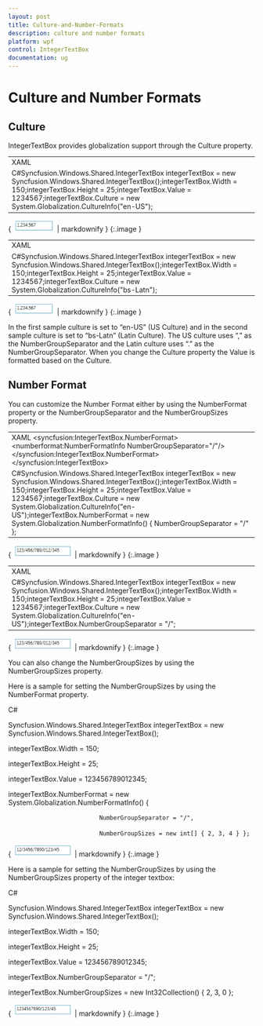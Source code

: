 ```yaml
---
layout: post
title: Culture-and-Number-Formats
description: culture and number formats
platform: wpf
control: IntegerTextBox 
documentation: ug
---
```


# Culture and Number Formats

## Culture

IntegerTextBox provides globalization support through the Culture property. 

<table>
<tr>
<td>
XAML<syncfusion:IntegerTextBox x:Name="integerTextBox" Height="25" Width="150"                            Culture="en-US" Value="1234567"/></td></tr>
<tr>
<td>
C#Syncfusion.Windows.Shared.IntegerTextBox integerTextBox = new Syncfusion.Windows.Shared.IntegerTextBox();integerTextBox.Width = 150;integerTextBox.Height = 25;integerTextBox.Value = 1234567;integerTextBox.Culture = new System.Globalization.CultureInfo("en-US");</td></tr>
</table>


{ ![](Culture-and-Number-Formats_images/Culture-and-Number-Formats_img1.png) | markdownify }
{:.image }


<table>
<tr>
<td>
XAML<syncfusion:IntegerTextBox x:Name="integerTextBox" Height="25" Width="150"                            Culture="bs-Latn" Value="1234567"/></td></tr>
<tr>
<td>
C#Syncfusion.Windows.Shared.IntegerTextBox integerTextBox = new Syncfusion.Windows.Shared.IntegerTextBox();integerTextBox.Width = 150;integerTextBox.Height = 25;integerTextBox.Value = 1234567;integerTextBox.Culture = new System.Globalization.CultureInfo("bs-Latn");</td></tr>
</table>


{ ![](Culture-and-Number-Formats_images/Culture-and-Number-Formats_img2.png) | markdownify }
{:.image }


In the first sample culture is set to “en-US” (US Culture) and in the second sample culture is set to “bs-Latn” (Latin Culture). The US culture uses “,” as the NumberGroupSeparator and the Latin culture uses “.” as the NumberGroupSeparator. When you change the Culture property the Value is formatted based on the Culture.

## Number Format

You can customize the Number Format either by using the NumberFormat property or the NumberGroupSeparator and the NumberGroupSizes property.

<table>
<tr>
<td>
XAML<syncfusion:IntegerTextBox x:Name="integerTextBox" Height="25" Width="150"                            Culture="en-US" Value="123456789012345">     &lt;syncfusion:IntegerTextBox.NumberFormat&gt;        &lt;numberformat:NumberFormatInfo NumberGroupSeparator="/"/&gt;    &lt;/syncfusion:IntegerTextBox.NumberFormat&gt;&lt;/syncfusion:IntegerTextBox&gt;</td></tr>
<tr>
<td>
C#Syncfusion.Windows.Shared.IntegerTextBox integerTextBox = new Syncfusion.Windows.Shared.IntegerTextBox();integerTextBox.Width = 150;integerTextBox.Height = 25;integerTextBox.Value = 1234567;integerTextBox.Culture = new System.Globalization.CultureInfo("en-US");integerTextBox.NumberFormat = new System.Globalization.NumberFormatInfo() {                                   NumberGroupSeparator = "/" };</td></tr>
</table>


{ ![](Culture-and-Number-Formats_images/Culture-and-Number-Formats_img3.png) | markdownify }
{:.image }


<table>
<tr>
<td>
XAML<syncfusion:IntegerTextBox x:Name="integerTextBox" Height="25" Width="150"             Culture="en-US" Value="123456789012345" NumberGroupSeparator="/"/></td></tr>
<tr>
<td>
C#Syncfusion.Windows.Shared.IntegerTextBox integerTextBox = new Syncfusion.Windows.Shared.IntegerTextBox();integerTextBox.Width = 150;integerTextBox.Height = 25;integerTextBox.Value = 1234567;integerTextBox.Culture = new System.Globalization.CultureInfo("en-US");integerTextBox.NumberGroupSeparator = "/";</td></tr>
</table>


{ ![](Culture-and-Number-Formats_images/Culture-and-Number-Formats_img4.png) | markdownify }
{:.image }


You can also change the NumberGroupSizes by using the NumberGroupSizes property.

Here is a sample for setting the NumberGroupSizes by using the NumberFormat property.

C#



Syncfusion.Windows.Shared.IntegerTextBox integerTextBox = new Syncfusion.Windows.Shared.IntegerTextBox();

integerTextBox.Width = 150;

integerTextBox.Height = 25;

integerTextBox.Value = 123456789012345;

integerTextBox.NumberFormat = new System.Globalization.NumberFormatInfo() { 

                              NumberGroupSeparator = "/", 

                              NumberGroupSizes = new int[] { 2, 3, 4 } };



{ ![](Culture-and-Number-Formats_images/Culture-and-Number-Formats_img5.png) | markdownify }
{:.image }


Here is a sample for setting the NumberGroupSizes by using the NumberGroupSizes property of the integer textbox:

C#



Syncfusion.Windows.Shared.IntegerTextBox integerTextBox = new Syncfusion.Windows.Shared.IntegerTextBox();

integerTextBox.Width = 150;

integerTextBox.Height = 25;

integerTextBox.Value = 123456789012345;

integerTextBox.NumberGroupSeparator = "/";

integerTextBox.NumberGroupSizes = new Int32Collection() { 2, 3, 0 };



{ ![](Culture-and-Number-Formats_images/Culture-and-Number-Formats_img6.png) | markdownify }
{:.image }


